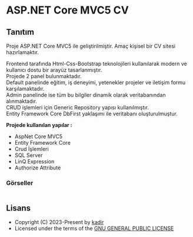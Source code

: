 <h1 align= left><b>ASP.NET Core MVC5 CV</b></h1>

## <a name="features">Tanıtım</a>

Proje ASP.NET Core MVC5 ile geliştirilmiştir. Amaç kişisel bir CV sitesi hazırlamaktır.  

Frontend tarafında Html-Css-Bootstrap teknolojileri kullanılarak modern ve kullanıcı dostu bir arayüz tasarlanmıştır.  
Projede 2 panel bulunmaktadır.   
Default panelinde eğitim, iş deneyimi, yetenekler projeler ve iletişim formu karşılamaktadır.  
Admin panelinde ise tüm bu bilgiler dinamik olarak veritabanından alınmaktadır.  
CRUD işlemleri için Generic Repository yapısı kullanılmıştır.  
Entity Framework Core DbFirst yaklaşımı ile veritabanı oluşturulmuştur.  

<b>Projede kullanılan yapılar :</b>    
- AspNet Core MVC5  
- Entity Framework Core  
- Crud İşlemleri  
- SQL Server  
- LinQ Expression  
- Authorize Attribute  

### <a name="images">Görseller</a>

<p align="left">
  <img src="">
</p>

## <a name="license">Lisans</a>

 - Copyright (C) 2023-Present by [kadir](github.com/kadirrbayar)️
 - Licensed under the terms of the [GNU GENERAL PUBLIC LICENSE](https://github.com/kadirrbayar/MVC5-CV/blob/main/LICENSE)
